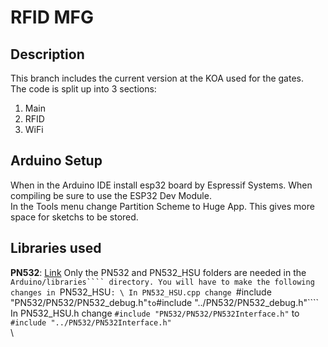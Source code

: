# RFID MFG

## Description
This branch includes the current version at the KOA used for the gates. \
The code is split up into 3 sections:
1. Main
2. RFID
3. WiFi


## Arduino Setup
When in the Arduino IDE install esp32 board by Espressif Systems. When compiling be sure to use the ESP32 Dev Module.\
In the Tools menu change Partition Scheme to Huge App. This gives more space for sketchs to be stored. 

## Libraries used 
**PN532**: [Link](https://github.com/Seeed-Studio/PN532) Only the PN532 and PN532_HSU folders are needed in the ```Arduino/libraries```` directory. You will have to make the following changes in ```PN532_HSU```: \
In PN532_HSU.cpp change ```#include "PN532/PN532/PN532_debug.h"``` to ```#include "../PN532/PN532_debug.h"```` \
In PN532_HSU.h change ```#include "PN532/PN532/PN532Interface.h"``` to ```#include "../PN532/PN532Interface.h"```\
\


